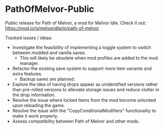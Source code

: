 # PathOfMelvor-Public
Public release for Path of Melvor, a mod for Melvor Idle. Check it out: https://mod.io/g/melvoridle/m/path-of-melvor

Tracked issues / ideas:
  - Investigate the feasibility of implementing a toggle system to switch between modded and vanilla saves.
    - This will likely be obsolete when mod profiles are added to the mod manager.
  - Refactor the existing save system to support more item variants and extra features.
    - Backup saves are planned.
  - Explore the idea of having drops appear as unidentified versions rather than pre-rolled versions to alleviate storage issues and reduce clutter in the drop information.
  - Resolve the issue where locked items from the mod become unlocked upon reloading the game.
  - Resolve the issue with the "CopyConditionalModifiers" functionality to make it work properly.
  - Assess compatibility between Path of Melvor and  other mods.
